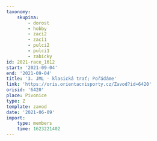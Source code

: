 ```yaml
---
taxonomy:
    skupina:
        - dorost
        - hobby
        - zaci2
        - zaci1
        - pulci2
        - pulci1
        - zabicky
id: 2021-race_1612
start: '2021-09-04'
end: '2021-09-04'
title: '3. JML - klasická trať; Pořádáme'
link: 'https://oris.orientacnisporty.cz/Zavod?id=6420'
orisid: '6420'
place: Pivonice
type: Z
template: zavod
date: '2021-06-09'
import:
    type: members
    time: 1623221402
---
```


